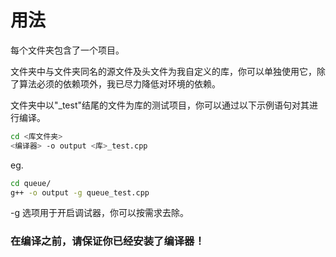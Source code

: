 # 用法

每个文件夹包含了一个项目。

文件夹中与文件夹同名的源文件及头文件为我自定义的库，你可以单独使用它，除了算法必须的依赖项外，我已尽力降低对环境的依赖。

文件夹中以"_test"结尾的文件为库的测试项目，你可以通过以下示例语句对其进行编译。
```bash
cd <库文件夹>
<编译器> -o output <库>_test.cpp
```

eg.
```bash
cd queue/
g++ -o output -g queue_test.cpp
```

-g 选项用于开启调试器，你可以按需求去除。

### 在编译之前，请保证你已经安装了编译器！